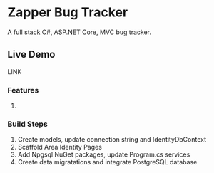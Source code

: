 # Zapper Bug Tracker

 A full stack C#, ASP.NET Core, MVC bug tracker.  

 ## Live Demo

 LINK  

 ### Features

 1.  

 ### Build Steps

 1. Create models, update connection string and IdentityDbContext  
 2. Scaffold Area Identity Pages  
 3. Add Npgsql NuGet packages, update Program.cs services  
 4. Create data migratations and integrate PostgreSQL database  
